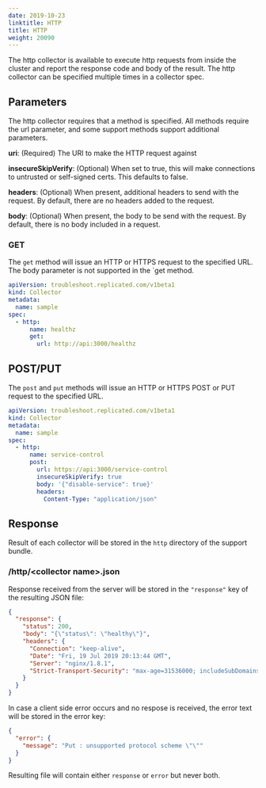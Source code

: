 ```yaml
---
date: 2019-10-23
linktitle: HTTP
title: HTTP
weight: 20090
---
```


The http collector is available to execute http requests from inside the cluster and report the response code and body of the result. The http collector can be specified multiple times in a collector spec.

## Parameters

The http collector requires that a method is specified. All methods require the url parameter, and some support methods support additional parameters.

**uri**: (Required) The URI to make the HTTP request against

**insecureSkipVerify**: (Optional) When set to true, this will make connections to untrusted or self-signed certs. This defaults to false.

**headers**: (Optional) When present, additional headers to send with the request. By default, there are no headers added to the request.

**body**: (Optional) When present, the body to be send with the request. By default, there is no body included in a request.

### GET

The `get` method will issue an HTTP or HTTPS request to the specified URL. The body parameter is not supported in the `get method.

```yaml
apiVersion: troubleshoot.replicated.com/v1beta1
kind: Collector
metadata:
  name: sample
spec:
  - http:
      name: healthz
      get:
        url: http://api:3000/healthz
```


## POST/PUT

The `post` and `put` methods will issue an HTTP or HTTPS POST or PUT request to the specified URL.

```yaml
apiVersion: troubleshoot.replicated.com/v1beta1
kind: Collector
metadata:
  name: sample
spec:
  - http:
      name: service-control
      post:
        url: https://api:3000/service-control
        insecureSkipVerify: true
        body: '{"disable-service": true}'
        headers:
          Content-Type: "application/json"
```

## Response

Result of each collector will be stored in the `http` directory of the support bundle.

### /http/\<collector name\>.json

Response received from the server will be stored in the `"response"` key of the resulting JSON file:

```json
{
  "response": {
    "status": 200,
    "body": "{\"status\": \"healthy\"}",
    "headers": {
      "Connection": "keep-alive",
      "Date": "Fri, 19 Jul 2019 20:13:44 GMT",
      "Server": "nginx/1.8.1",
      "Strict-Transport-Security": "max-age=31536000; includeSubDomains"
    }
  }
}
```

In case a client side error occurs and no respose is received, the error text will be stored in the error key:

```json
{
  "error": {
    "message": "Put : unsupported protocol scheme \"\""
  }
}
```

Resulting file will contain either `response` or `error` but never both.
